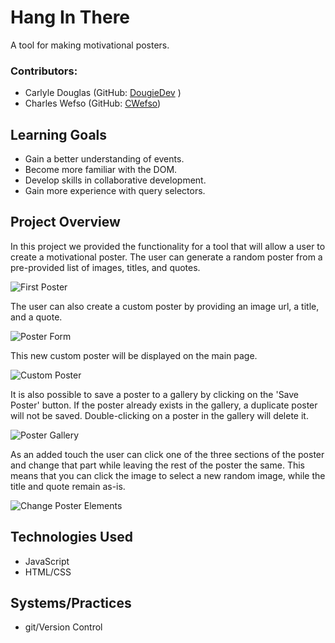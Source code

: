 
# Hang In There

  A tool for making motivational posters.

### Contributors:
  - Carlyle Douglas (GitHub: [DougieDev](https://github.com/DougieDev) )
  - Charles Wefso (GitHub: [CWefso](https://github.com/cwefso))

## Learning Goals

  - Gain a better understanding of events.
  - Become more familiar with the DOM.
  - Develop skills in collaborative development.
  - Gain more experience with query selectors.

## Project Overview

  In this project we provided the functionality for a tool that will allow a user to create a motivational poster. The user can generate a random poster from a pre-provided list of images, titles, and quotes.

![First Poster](https://user-images.githubusercontent.com/61127453/78163852-2950ac00-7406-11ea-93ac-942df449d683.png)

  The user can also create a custom poster by providing an image url, a title, and a quote.

![Poster Form](https://user-images.githubusercontent.com/61127453/78163898-35d50480-7406-11ea-81b1-fd492f245807.png)

  This new custom poster will be displayed on the main page.

![Custom Poster](https://user-images.githubusercontent.com/61127453/78163928-3f5e6c80-7406-11ea-91bf-2297147d0685.png)

  It is also possible to save a poster to a gallery by clicking on the 'Save Poster' button. If the poster already exists in the gallery, a duplicate poster will not be saved. Double-clicking on a poster in the gallery will delete it.

![Poster Gallery](https://user-images.githubusercontent.com/61127453/78163945-46857a80-7406-11ea-8d46-c6dc0d1f1471.png)

  As an added touch the user can click one of the three sections of the poster and change that part while leaving the rest of the poster the same. This means that you can click the image to select a new random image, while the title and quote remain as-is.

![Change Poster Elements](https://user-images.githubusercontent.com/61127453/78163956-49806b00-7406-11ea-95db-afaf21758c6b.png)

## Technologies Used

  - JavaScript
  - HTML/CSS

## Systems/Practices

  - git/Version Control
